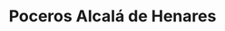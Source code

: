 ---
id: 'service-01'
title: 'Poceros Alcalá de Henares'
titleMeta: "Desatascos y Poceros en Alcalá de Henares 【91 577 18 49】"
title2: 'Desatascos en Alcalá de Henares'
lugar: 'Alcalá'
mediumImage: 'renovation-lg.webp'
largeImage: 'desatascosalcala-md.webp'
metaContent: "✅Desatascos en Alcalá de Henares. 🔝 Empresa de desatascos en Alcalá de Henares 24 horas. 📢 Desatrancos baratos con los mejores precios. ☎️​ 676 679 954"
detailBreadcrumbSubTitle: 'Single Service'
detailBreadcrumbDesc: 'Empresa de poceros en Alcalá de Henares con los mejores precios. Llámanos y compruébalo'

detailSubTitle: 'Empresa de poceros en Alcalá de Henares con los mejores precios. Llámanos y compruébalo'

parrafo: "Los mejores precios en desatascos en Alcalá de Henares - ¡llámanos y compruébalo!"

pregunta: '¿Busca una empresa de desatascos en Alcalá de Henares en la que pueda confiar? '

descripcion: 'Grupal es una empresa de poceros que lleva más de 25 años prestando servicios en Alcalá de Henares. Somos la empresa líder en desatascos en Alcalá, y además ofrecemos a la Comunidad de Madrid los servicios de pocería más económicos. Nuestros trabajadores son los mejores del sector, y nuestra tecnología de vanguardia garantiza que ofrecemos el mejor servicio al mejor precio. Con nuestros conocimientos especializados y nuestra experiencia, siempre podemos ofrecer la mejor solución a nuestros clientes. Ponte en contacto con nosotros hoy mismo para solicitar un presupuesto gratuito. '

descripcion1: "Seguramente te puedas imaginar que un pocero se dedica principalmente a la construcción de pozos. Ciertamente, así es. Nuestros poceros son expertos en la construcción y perforación de estos pozos y también de su reparación. Además, llevamos a cabo la instalación de todas las tuberías necesarias para la extracción del agua, así como el alcantarillado por donde se desvían los depósitos y desechos. "

detailDesc: 'Para que tu pozo tenga un buen funcionamiento, llevamos a cabo toda clase de tareas de mantenimiento. Algunas de las más rutinarias son las que tienen que ver con la limpieza y vaciado de las fosas sépticas, mientras que otras se centran en los problemas como a la hora de llevar a cabo desatascos o desatrancos en Alcalá de Henares. '


pregunta2: '¿Necesitas una empresa de limpieza de desagües en Alcalá que sea fiable y competente? '

descripcion2: "¡No busques más que Grupal! Tenemos más de 25 años de experiencia en el sector, y nuestro equipo de profesionales experimentados y cualificados está siempre preparado para ayudarte a que tu propiedad vuelva a ser la de antes. Desde una simple limpieza de desagües hasta la eliminación total de las aguas residuales, ¡podemos encargarnos de todo! "

pregunta4: "¿Buscas una forma fiable y asequible de limpiar y desatascar tu negocio/vivienda?"

option1: "Gracias a los avances tecnológicos con los que cuentan nuestros poceros en Alcalá de Henares, extraer agua del suelo, para nosotros, no supone apenas esfuerzo. De esta forma, no tendrás que preocuparte ya que no vamos a tener la necesidad de cavar ninguna zanja y llevaremos a cabo la reparación de tu avería de la forma menos invasiva posible. "

option2: "Para que te puedas hacer una idea de las técnicas que llevamos a cabo en Grupal, somos capaces de arreglar una tubería desde dentro, aprovechando para introducirnos en la misma el propio agujero que ha dado origen a la rotura. Tu negocio o vivienda volverá a la normalidad cuanto antes."

option3: "Durante todos estos años hemos aprendido que las averías siempre se presentan sin avisar. Por este motivo, llevamos a cabo todas nuestras tareas de reparación cuando más lo necesites sin importar si es festivo o fin de semana. "

option4: "Independientemente de cuando acudamos para resolver tu avería, siempre te ofreceremos el mejor servicio al mejor precio del mercado, ¡insuperables!."

contenido: '<ul>
<li>✔ COMUNIDADES DE PROPIETARIOS</li>
<li>✔ COMUNIDADES DE VECINOS</li>
<li>✔ ARQUITECTOS</li>
<li>✔ ADMINISTRADORES DE FINCAS</li>
<li>✔ MANTENIMIENTO DE EMPRESAS</li>
<li>✔ PROPIETARIOS DE CHALETS Y PISOS</li>
<li>✔ AYUNTAMIENTOS</li>
<li>✔ EMPRESAS CONSTRUCTORAS</li>
<li>✔ ASEGURADORAS</li>
<li>✔ COLEGIOS</li>
<li>✔ AUTÓNOMOS</li>
</ul><br/>
<p>Contamos con ofertas especiales en todos nuestros servicios destinados a Empresas y Administradores de Fincas. <br/>
<a class="link" href="https://grupalsl.es/contacto">Contacta con nosotros </a>y pídenos toda la información que necesites.</p>
'



isFeatured: true
---